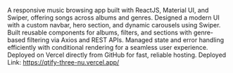 A responsive music browsing app built with ReactJS, Material UI, and Swiper, offering songs across albums and genres.
Designed a modern UI with a custom navbar, hero section, and dynamic carousels using Swiper.
Built reusable components for albums, filters, and sections with genre-based filtering via Axios and REST APIs.
Managed state and error handling efficiently with conditional rendering for a seamless user experience.
Deployed on Vercel directly from GitHub for fast, reliable hosting.
Deployed Link: https://qtify-three-nu.vercel.app/
